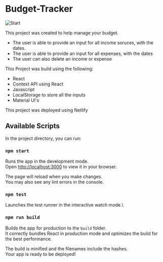 # Budget-Tracker

![Start](https://user-images.githubusercontent.com/77417014/218219776-29d32653-ce42-4776-86df-f2f446e9e229.png)

This project was created to help manage your budget.
  - The user is able to provide an input for all income soruces, with the dates.
  - The user is able to provide an input for all expenses, with the dates
  - The user can also delete an income or expense
  
This Project was build using the following:
  - React
  - Context API using React
  - Javascript
  - LocalStorage to store all the inputs
  - Material UI's
  
This project was deployed using Netlify
  
## Available Scripts

In the project directory, you can run:

### `npm start`

Runs the app in the development mode.\
Open [http://localhost:3000](http://localhost:3000) to view it in your browser.

The page will reload when you make changes.\
You may also see any lint errors in the console.

### `npm test`
 
Launches the test runner in the interactive watch mode.\

### `npm run build`

Builds the app for production to the `build` folder.\
It correctly bundles React in production mode and optimizes the build for the best performance.

The build is minified and the filenames include the hashes.\
Your app is ready to be deployed!
